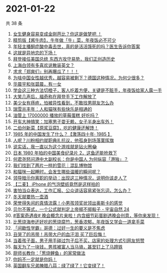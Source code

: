 # 2021-01-22

共 38 条

<!-- BEGIN -->
<!-- 最后更新时间 Fri Jan 22 2021 23:25:26 GMT+0800 (CST) -->

1. [女生健身容易变成金刚芭比？你这是做梦吧 ！](https://www.zhihu.com/zvideo/1335986613797543936)
2. [精剪版【酱牛肉】，牛年做「牛」菜，年夜饭必不可少](https://www.zhihu.com/zvideo/1335949366306770944)
3. [年轻主播酮症酸中毒去世，真的是活活饿死的吗？医生告诉你答案](https://www.zhihu.com/zvideo/1336060049161408512)
4. [这就是异地恋的下场！](https://www.zhihu.com/zvideo/1335659287620988928)
5. [拜登接任美国总统 东西方攻守易势，我们正创造历史](https://www.zhihu.com/zvideo/1335935603910332416)
6. [上海白领有多喜欢说散装英文？](https://www.zhihu.com/zvideo/1335990184785805312)
7. [求求「郑爽们」别再曝瓜了！！！](https://www.zhihu.com/zvideo/1335713359580975104)
8. [为啥中国女性越优秀，越容易被剩下？德国这种情况，为何少很多？](https://www.zhihu.com/zvideo/1335392440602451968)
9. [华晨宇和张碧晨，有一女](https://www.zhihu.com/zvideo/1336034395187384320)
10. [学会这三种方法切橙子，客人吃着方便，关键是不脏手，年夜饭给家人露一手](https://www.zhihu.com/zvideo/1335902563561455616)
11. [大笑几声后，福奇称在拜登手下工作解放了](https://www.zhihu.com/zvideo/1335874286339112960)
12. [美少女有痔疮，怕被异性看到，不敢找男朋友怎么办](https://www.zhihu.com/zvideo/1335652117248057344)
13. [瑞雪兆丰年：人和猫咪有些快乐是相通的](https://www.zhihu.com/zvideo/1335595752912162816)
14. [油管上 17000000 播放的草莓蛋糕
    好吃吗？](https://www.zhihu.com/zvideo/1335576315382779904)
15. [开车大神搞笑：加塞男子耍无赖，女子半身出车外！](https://www.zhihu.com/zvideo/1335644402405453824)
16. [二伯创新菜【原浆豆腐】，吃的健康还解馋！](https://www.zhihu.com/zvideo/1335625137275174912)
17. [1985 年的中国发生了什么？【激荡四十年· 1985
    】](https://www.zhihu.com/zvideo/1335612585198940160)
18. [人呢？川粉相约就职典礼抗议，他孤身到场落寞挥旗](https://www.zhihu.com/zvideo/1335670164608409600)
19. [说实话，我一直以为这个游戏就是钻火圈😂](https://www.zhihu.com/zvideo/1335635975964123136)
20. [日本 1980 年拍的中国美食纪录片
    2，这鱼还能抢救下](https://www.zhihu.com/zvideo/1335452463189667840)
21. [何君尧怒问港中大副校长：你是中国人
    为何纵容「港独」？](https://www.zhihu.com/zvideo/1335600167295782912)
22. [我们找到了两片一样的雪花｜混乱博物馆](https://www.zhihu.com/zvideo/1335905823457841152)
23. [和猫咪一起睡时，会发生哪些温暖的瞬间呢？](https://www.zhihu.com/zvideo/1335693096093593600)
24. [领导暗示你离职的举动：出现这三种情况，说明你该走人了](https://www.zhihu.com/zvideo/1335127243337764864)
25. [【二麦】 iPhone 的气泡壁纸竟然是这样拍的](https://www.zhihu.com/zvideo/1335549896611950592)
26. [害怕当众表达，工作汇报、公众讲话容易紧张忘词，怎么办？](https://www.zhihu.com/zvideo/1335277450717728768)
27. [冬天就要热一壶酒](https://www.zhihu.com/zvideo/1335628263730024448)
28. [荣誉得失间的真情流露！小男孩领奖状领出奥斯卡的感觉](https://www.zhihu.com/zvideo/1335540658316787712)
29. [贝尔不等式，一个公式就判定上帝掷不掷骰子 - 宇宙自然
    24](https://www.zhihu.com/zvideo/1335605293187649536)
30. [#答案奇遇夜#
    晚会概念片来啦！内含细节彩蛋剧透晚会创意，等你来发现！](https://www.zhihu.com/zvideo/1335524479846850561)
31. [比葱烧海参还好吃的葱烧腐竹，葱香浓郁，年夜饭又学会一道拿手菜](https://www.zhihu.com/zvideo/1335523692655841280)
32. [「间歇性学霸」哥德：过好一生的要义是不焦虑](https://www.zhihu.com/zvideo/1335546804226740224)
33. [丑哭了的吊带！吊带大户的血汗泪 买了巨后悔！](https://www.zhihu.com/zvideo/1334518957689282560)
34. [当着孩子面，男子用手碰过包子后不买，店家的处理方式引网友怒赞](https://www.zhihu.com/zvideo/1335256485148700672)
35. [每天为了一块钱，男孩被富人当马骑，甚至钉上了马蹄铁](https://www.zhihu.com/zvideo/1334793899341336576)
36. [厨师长教你：「葱烧鲤鱼」的家常做法](https://www.zhihu.com/zvideo/1335533941554774016)
37. [你妈不一定就是你妈！](https://www.zhihu.com/zvideo/1335664820482109440)
38. [英国翻车兄弟腌腊八蒜：绿了绿了！它变绿了！](https://www.zhihu.com/zvideo/1335297955184283648)

<!-- END -->
